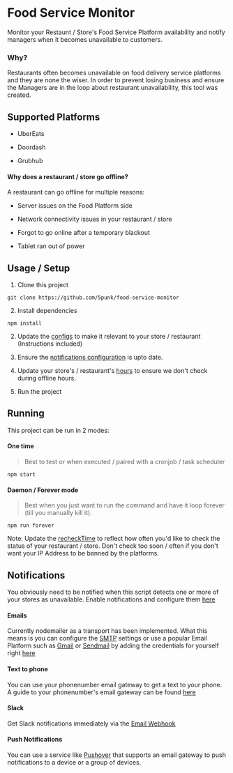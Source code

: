 # Food Service Monitor

Monitor your Restaunt / Store's Food Service Platform availability and notify managers when it becomes unavailable to customers.

### Why?

Restaurants often becomes unavailable on food delivery service platforms and they are none the wiser. In order to prevent losing business and ensure the Managers are in the loop about restaurant unavailability, this tool was created.

## Supported Platforms

- UberEats

- Doordash

- Grubhub

#### Why does a restaurant / store go offline?

A restaurant can go offline for multiple reasons:

- Server issues on the Food Platform side

- Network connectivity issues in your restaurant / store

- Forgot to go online after a temporary blackout

- Tablet ran out of power

## Usage / Setup

1. Clone this project

`git clone https://github.com/5punk/food-service-monitor`

2. Install dependencies

`npm install`

2. Update the [configs](https://github.com/5punk/food-service-monitor/tree/master/src/config) to make it relevant to your store / restaurant (Instructions included)

3. Ensure the [notifications configuration](https://github.com/5punk/food-service-monitor/blob/master/src/config/notify.js) is upto date.

4. Update your store's / restaurant's [hours](https://github.com/5punk/food-service-monitor/blob/master/src/config/hours.js) to ensure we don't check during offline hours.

5. Run the project

## Running

This project can be run in 2 modes:

#### One time

> Best to test or when executed / paired with a cronjob / task scheduler

`npm start`

#### Daemon / Forever mode

> Best when you just want to run the command and have it loop forever (till you manually kill it).

`npm run forever`

Note: Update the [recheckTime](https://github.com/5punk/food-service-monitor/blob/master/src/config/forever.js) to reflect how often you'd like to check the status of your restaurant / store. Don't check too soon / often if you don't want your IP Address to be banned by the platforms.

## Notifications

You obviously need to be notified when this script detects one or more of your stores as unavailable. Enable notifications and configure them [here](https://github.com/5punk/food-service-monitor/blob/master/src/config/notify.js)

#### Emails

Currently nodemailer as a transport has been implemented. What this means is you can configure the [SMTP](https://nodemailer.com/smtp/) settings or use a popular Email Platform such as [Gmail](https://nodemailer.com/usage/using-gmail/) or [Sendmail](https://nodemailer.com/transports/sendmail/) by adding the credentials for yourself right [here](https://github.com/5punk/food-service-monitor/blob/master/src/config/notify.js#L17)

#### Text to phone

You can use your phonenumber email gateway to get a text to your phone. A guide to your phonenumber's email gateway can be found [here](https://www.digitaltrends.com/mobile/how-to-send-a-text-from-your-email-account/)

#### Slack

Get Slack notifications immediately via the [Email Webhook](https://slack.com/help/articles/206819278-Send-emails-to-Slack)

#### Push Notifications

You can use a service like [Pushover](https://support.pushover.net/i29-e-mailing-notifications-to-your-devices) that supports an email gateway to push notifications to a device or a group of devices.
